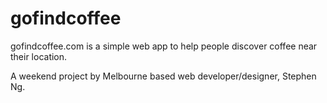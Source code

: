 # gofindcoffee
gofindcoffee.com is a simple web app to help people discover coffee near their location.

A weekend project by Melbourne based web developer/designer, Stephen Ng.

